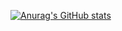 [![Anurag's GitHub stats](https://github-readme-stats.vercel.app/api?username=qing-m)](https://github.com/anuraghazra/github-readme-stats)
